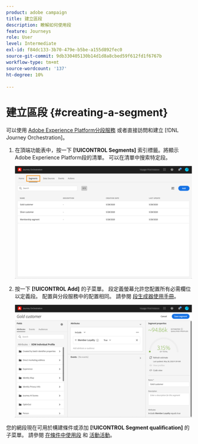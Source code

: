 ```yaml
---
product: adobe campaign
title: 建立區段
description: 瞭解如何使用段
feature: Journeys
role: User
level: Intermediate
exl-id: f84dc133-3b70-479e-b5be-a155d892fec0
source-git-commit: 9db330405130b14d1d8a8cbed59f612fd1f6767b
workflow-type: tm+mt
source-wordcount: '137'
ht-degree: 10%

---
```


# 建立區段 {#creating-a-segment}

可以使用 [Adobe Experience Platform分段服務](https://experienceleague.adobe.com/docs/experience-platform/segmentation/home.html) 或者直接訪問和建立 [!DNL Journey Orchestration]。

1. 在頂端功能表中，按一下 **[!UICONTROL Segments]** 索引標籤。將顯示Adobe Experience Platform段的清單。 可以在清單中搜索特定段。

   ![](../assets/segment1.png)

1. 按一下 **[!UICONTROL Add]** 的子菜單。 段定義螢幕允許您配置所有必需欄位以定義段。 配置與分段服務中的配置相同。 請參閱 [段生成器使用手冊](https://experienceleague.adobe.com/docs/experience-platform/segmentation/ui/overview.html)。

   ![](../assets/segment2.png)

您的網段現在可用於構建條件或添加 **[!UICONTROL Segment qualification]** 的子菜單。 請參閱 [在條件中使用段](../segment/using-a-segment.md) 和 [活動活動](../building-journeys/segment-qualification-events.md)。
